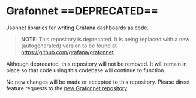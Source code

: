 # Grafonnet ==**DEPRECATED**==

Jsonnet libraries for writing Grafana dashboards as code.

> **NOTE**: This repository is deprecated. It is being replaced with a new
  (autogenerated) version to be found at https://github.com/grafana/grafonnet.

Although deprecated, this repository will not be removed. It will remain in
place so that code using this codebase will continue to function. 

No new changes will be made or accepted to this repository. Please direct
feature requests to the [new Grafonnet repository](https://github.com/grafana/grafonnet).